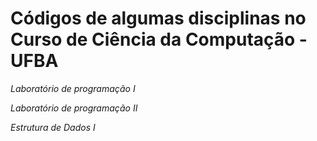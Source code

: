# Códigos de algumas disciplinas no Curso de Ciência da Computação - UFBA

*Laboratório de programação I*

*Laboratório de programação II*

*Estrutura de Dados I*
